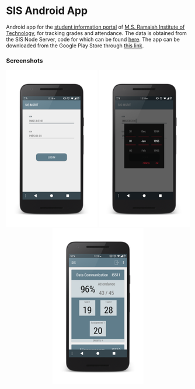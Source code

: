 # SIS Android App
Android app for the [student information portal](http://parents.msrit.edu) of [M.S. Ramaiah Institute of Technology](http://msrit.edu), for tracking grades and attendance. The data is obtained from the SIS Node Server, code for which can be found [here](https://github.com/TechGeekMe/sis-node-server). The app can be downloaded from the Google Play Store through [this link](https://play.google.com/store/apps/details?id=com.techgeekme.sis).

### Screenshots
<p align="center">
<img src="screenshots/login_screenshot.png?raw=true" width=250>
<img src="screenshots/date_selector_screenshot.png?raw=true" width=250>
<img src="screenshots/card_screenshot.png?raw=true" width=250>
</p>
